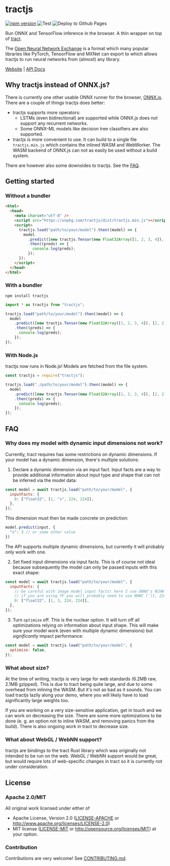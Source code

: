 # tractjs

[![npm version](https://img.shields.io/npm/v/tractjs)](https://www.npmjs.com/package/tractjs)
![Test](https://github.com/bminixhofer/tractjs/workflows/Test/badge.svg)
![Deploy to Github Pages](https://github.com/bminixhofer/tractjs/workflows/Deploy%20to%20Github%20Pages/badge.svg)

Run ONNX and TensorFlow inference in the browser. A thin wrapper on top of [tract](https://github.com/snipsco/tract).

The [Open Neural Network Exchange](https://onnx.ai/) is a format which many popular libraries like PyTorch, TensorFlow and MXNet can export to which allows tractjs to run neural networks from (almost) any library.

[Website](https://bminixhofer.github.io/tractjs/) | [API Docs](https://bminixhofer.github.io/tractjs/docs/)

## Why tractjs instead of ONNX.js?

There is currently one other usable ONNX runner for the browser, [ONNX.js](https://github.com/microsoft/onnxjs). There are a couple of things tractjs does better:

- tractjs supports more operators:
  - LSTMs (even bidirectional) are supported while ONNX.js does not support any recurrent networks.
  - Some ONNX-ML models like decision tree classifiers are also supported.
- tractjs is more convenient to use. It can build to a single file `tractjs.min.js` which contains the inlined WASM and WebWorker. The WASM backend of ONNX.js can not as easily be used without a build system.

There are however also some downsides to tractjs. See the [FAQ](#faq).

## Getting started

### Without a bundler

```html
<html>
  <head>
    <meta charset="utf-8" />
    <script src="https://unpkg.com/tractjs/dist/tractjs.min.js"></script>
    <script>
      tractjs.load("path/to/your/model").then((model) => {
        model
          .predict([new tractjs.Tensor(new Float32Array([1, 2, 3, 4]), [2, 2])])
          .then((preds) => {
            console.log(preds);
          });
      });
    </script>
  </head>
</html>
```

### With a bundler

```
npm install tractjs
```

```js
import * as tractjs from "tractjs";

tractjs.load("path/to/your/model").then((model) => {
  model
    .predict([new tractjs.Tensor(new Float32Array([1, 2, 3, 4]), [2, 2])])
    .then((preds) => {
      console.log(preds);
    });
});
```

### With Node.js

tractjs now runs in Node.js! Models are fetched from the file system.

```js
const tractjs = require("tractjs");

tractjs.load("./path/to/your/model").then((model) => {
  model
    .predict([new tractjs.Tensor(new Float32Array([1, 2, 3, 4]), [2, 2])])
    .then((preds) => {
      console.log(preds);
    });
});
```

## FAQ

### Why does my model with dynamic input dimensions not work?

Currently, tract requires has some restrictions on dynamic dimensions. If your model has a dynamic dimension, there's multiple solutions:

1. Declare a dynamic dimension via an input fact. Input facts are a way to provide additional information about input type and shape that can not be inferred via the model data:

```js
const model = await tractjs.load("path/to/your/model", {
  inputFacts: {
    0: ["float32", [1, "s", 224, 224]],
  },
});
```

This dimension must then be made concrete on prediction:

```js
model.predict(input, {
  "s": 3 // or some other value
})
```

The API supports multiple dynamic dimensions, but currently it will probably only work with one.

2. Set fixed input dimensions via input facts. This is of course not ideal because subsequently the model can only be passed inputs with this exact shape:

```js
const model = await tractjs.load("path/to/your/model", {
  inputFacts: {
    // be careful with image model input facts! here I use ONNX's NCHW format
    // if you are using TF you will probably need to use NHWC (`[1, 224, 224, 3]`).
    0: ["float32", [1, 3, 224, 224]],
  },
});
```

3. Turn `optimize` off. This is the nuclear option. It will turn off all optimizations relying on information about input shape. This will make sure your model work (even with multiple dynamic dimensions) but _significantly_ impact performance:

```js
const model = await tractjs.load("path/to/your/model", {
  optimize: false,
});
```

### What about size?

At the time of writing, tractjs is very large for web standards (6.2MB raw, 2.1MB gzipped). This is due to tract being quite large, and due to some overhead from inlining the WASM. But it's not as bad as it sounds. You can load tractjs lazily along your demo, where you will likely have to load significantly large weights too.

If you are working on a very size-sensitive application, get in touch and we can work on decreasing the size. There are some more optimizations to be done (e. g. an option not to inline WASM, and removing panics from the build). There is also ongoing work in tract to decrease size.

### What about WebGL / WebNN support?

tractjs are bindings to the tract Rust library which was originally not intended to be run on the web. WebGL / WebNN support would be great, but would require lots of web-specific changes in tract so it is currently not under consideration.

## License

### Apache 2.0/MIT

All original work licensed under either of

- Apache License, Version 2.0 ([LICENSE-APACHE](LICENSE-APACHE) or http://www.apache.org/licenses/LICENSE-2.0)
- MIT license ([LICENSE-MIT](LICENSE-MIT) or http://opensource.org/licenses/MIT)
  at your option.

### Contribution

Contributions are very welcome! See [CONTRIBUTING.md](/CONTRIBUTING.md).
